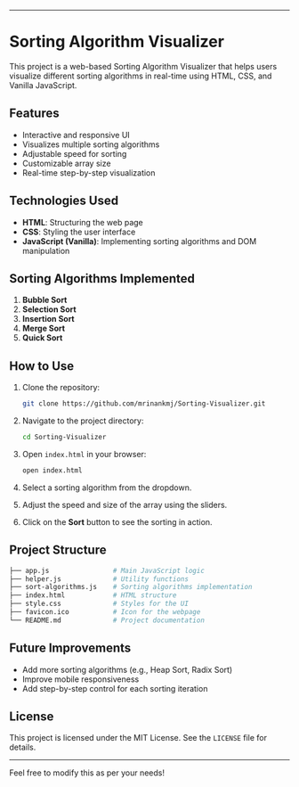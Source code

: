 
---

# Sorting Algorithm Visualizer

This project is a web-based Sorting Algorithm Visualizer that helps users visualize different sorting algorithms in real-time using HTML, CSS, and Vanilla JavaScript.

## Features

- Interactive and responsive UI
- Visualizes multiple sorting algorithms
- Adjustable speed for sorting
- Customizable array size
- Real-time step-by-step visualization

## Technologies Used

- **HTML**: Structuring the web page
- **CSS**: Styling the user interface
- **JavaScript (Vanilla)**: Implementing sorting algorithms and DOM manipulation

## Sorting Algorithms Implemented

1. **Bubble Sort**
2. **Selection Sort**
3. **Insertion Sort**
4. **Merge Sort**
5. **Quick Sort**

## How to Use

1. Clone the repository:

    ```bash
    git clone https://github.com/mrinankmj/Sorting-Visualizer.git
    ```

2. Navigate to the project directory:

    ```bash
    cd Sorting-Visualizer
    ```

3. Open `index.html` in your browser:

    ```bash
    open index.html
    ```

4. Select a sorting algorithm from the dropdown.
5. Adjust the speed and size of the array using the sliders.
6. Click on the **Sort** button to see the sorting in action.

## Project Structure

```bash
├── app.js                # Main JavaScript logic
├── helper.js             # Utility functions
├── sort-algorithms.js    # Sorting algorithms implementation
├── index.html            # HTML structure
├── style.css             # Styles for the UI
├── favicon.ico           # Icon for the webpage
└── README.md             # Project documentation
```



## Future Improvements

- Add more sorting algorithms (e.g., Heap Sort, Radix Sort)
- Improve mobile responsiveness
- Add step-by-step control for each sorting iteration

## License

This project is licensed under the MIT License. See the `LICENSE` file for details.

---

Feel free to modify this as per your needs!

